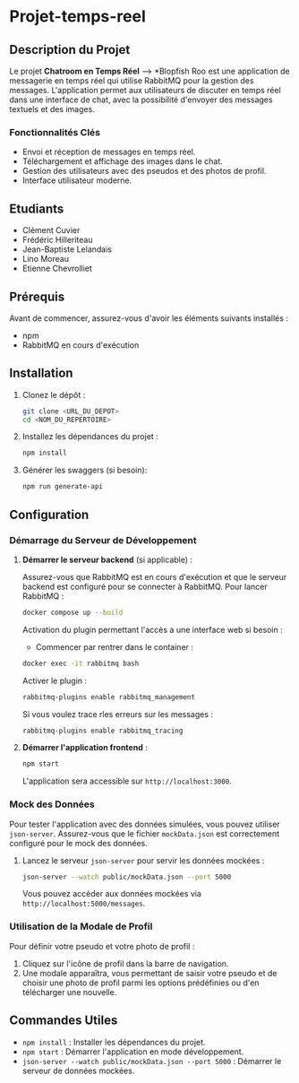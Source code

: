 # Projet-temps-reel

## Description du Projet

Le projet **Chatroom en Temps Réel** --> *Blopfish Roo est une application de messagerie en temps réel qui utilise RabbitMQ pour la gestion des messages. L'application permet aux utilisateurs de discuter en temps réel dans une interface de chat, avec la possibilité d'envoyer des messages textuels et des images.

### Fonctionnalités Clés

- Envoi et réception de messages en temps réel.
- Téléchargement et affichage des images dans le chat.
- Gestion des utilisateurs avec des pseudos et des photos de profil.
- Interface utilisateur moderne.

## Etudiants

- Clément Cuvier
- Frédéric Hilleriteau
- Jean-Baptiste Lelandais
- Lino Moreau
- Etienne Chevrolliet

## Prérequis

Avant de commencer, assurez-vous d'avoir les éléments suivants installés :

- npm 
- RabbitMQ en cours d'exécution

## Installation

1. Clonez le dépôt :

    ```sh
    git clone <URL_DU_DEPOT>
    cd <NOM_DU_REPERTOIRE>
    ```

2. Installez les dépendances du projet :

    ```sh
    npm install
    ```

3. Générer les swaggers (si besoin):

    ```sh
    npm run generate-api
    ```

## Configuration

### Démarrage du Serveur de Développement

1. **Démarrer le serveur backend** (si applicable) :

    Assurez-vous que RabbitMQ est en cours d'exécution et que le serveur backend est configuré pour se connecter à RabbitMQ.
    Pour lancer RabbitMQ :
    ```sh 
    docker compose up --build
    ```

    Activation du plugin permettant l'accès a une interface web si besoin :

    - Commencer par rentrer dans le container :
    ``` sh
    docker exec -it rabbitmq bash
    ```
    Activer le plugin :
    ```sh 
    rabbitmq-plugins enable rabbitmq_management
    ```

    Si vous voulez trace rles erreurs sur les messages :
    ```sh 
    rabbitmq-plugins enable rabbitmq_tracing
    ```

3. **Démarrer l'application frontend** :

    ```sh
    npm start
    ```

    L'application sera accessible sur `http://localhost:3000`.

### Mock des Données

Pour tester l'application avec des données simulées, vous pouvez utiliser `json-server`. Assurez-vous que le fichier `mockData.json` est correctement configuré pour le mock des données.

1. Lancez le serveur `json-server` pour servir les données mockées :

    ```sh
    json-server --watch public/mockData.json --port 5000
    ```

    Vous pouvez accéder aux données mockées via `http://localhost:5000/messages`.

### Utilisation de la Modale de Profil

Pour définir votre pseudo et votre photo de profil :

1. Cliquez sur l'icône de profil dans la barre de navigation.
2. Une modale apparaîtra, vous permettant de saisir votre pseudo et de choisir une photo de profil parmi les options prédéfinies ou d'en télécharger une nouvelle.

## Commandes Utiles

- `npm install` : Installer les dépendances du projet.
- `npm start` : Démarrer l'application en mode développement.
- `json-server --watch public/mockData.json --port 5000` : Démarrer le serveur de données mockées.
